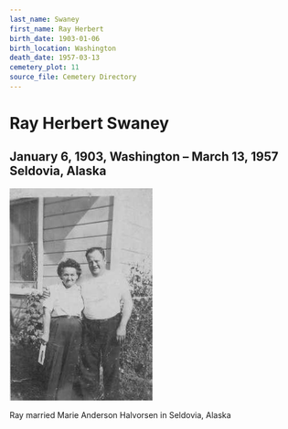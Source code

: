 ```yaml
---
last_name: Swaney
first_name: Ray Herbert
birth_date: 1903-01-06
birth_location: Washington
death_date: 1957-03-13
cemetery_plot: 11
source_file: Cemetery Directory
---
```

# Ray Herbert Swaney

## January 6, 1903, Washington – March 13, 1957 Seldovia, Alaska

![](../assets/images/Sigurd%20Halversen%20family/media/image2.jpeg)

Ray married Marie Anderson Halvorsen in Seldovia, Alaska
